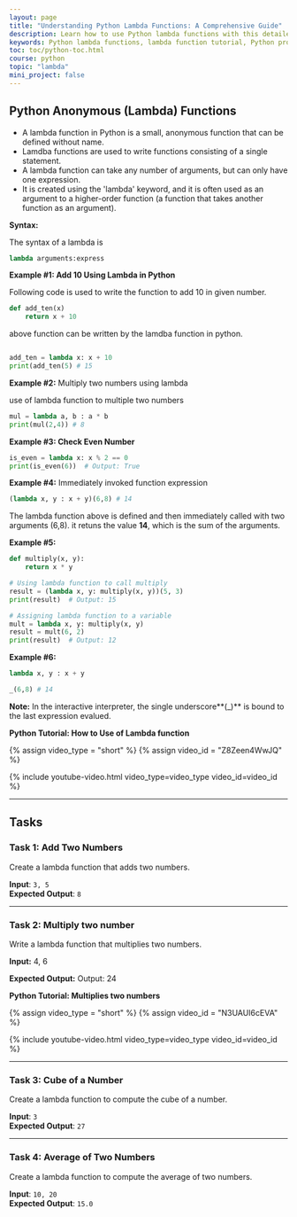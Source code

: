 ```yaml
---
layout: page
title: "Understanding Python Lambda Functions: A Comprehensive Guide"
description: Learn how to use Python lambda functions with this detailed guide. Discover syntax, examples, and use cases to enhance your programming skills.
keywords: Python lambda functions, lambda function tutorial, Python programming, lambda function examples, Python syntax, functional programming in Python
toc: toc/python-toc.html
course: python
topic: "lambda"
mini_project: false
---
```


## Python Anonymous (Lambda) Functions

- A lambda function in Python is a small, anonymous function that can be defined without name.
- Lamdba functions are used to write functions consisting of a single statement.
- A lambda function can take any number of arguments, but can only have one expression.
- It is created using the 'lambda' keyword, and it is often used as an argument to a higher-order function (a function that takes another function as an argument).

**Syntax:**

The syntax of a lambda is

```python
lambda arguments:express
```

**Example #1: Add 10 Using Lambda in Python**

Following code is used to write the function to add 10 in given number.

```python
def add_ten(x)
    return x + 10
```

above function can be written by the lamdba function in python.

```python

add_ten = lambda x: x + 10
print(add_ten(5) # 15

```

**Example #2:** Multiply two numbers using lambda

use of lambda function to multiple two numbers

```python
mul = lambda a, b : a * b
print(mul(2,4)) # 8
```

**Example #3: Check Even Number**

```python
is_even = lambda x: x % 2 == 0
print(is_even(6))  # Output: True
```

**Example #4:** Immediately invoked function expression

```python
(lambda x, y : x + y)(6,8) # 14
```

The lambda function above is defined and then immediately called with two arguments (6,8). it retuns the value **14**, which is the sum of the arguments.

**Example #5:**

```python
def multiply(x, y):
    return x * y

# Using lambda function to call multiply
result = (lambda x, y: multiply(x, y))(5, 3)
print(result)  # Output: 15

# Assigning lambda function to a variable
mult = lambda x, y: multiply(x, y)
result = mult(6, 2)
print(result)  # Output: 12
```

**Example #6:**

```python
lambda x, y : x + y

_(6,8) # 14
```

**Note:** In the interactive interpreter, the single underscore**(_)** is bound to the last expression evalued.

**Python Tutorial: How to Use of Lambda function**

{% assign video_type = "short" %}
{% assign video_id = "Z8Zeen4WwJQ" %}

{% include youtube-video.html video_type=video_type video_id=video_id %}

---

## Tasks

### Task 1: Add Two Numbers
Create a lambda function that adds two numbers.  

**Input**: `3, 5`  
**Expected Output**: `8`  

---

### Task 2: Multiply two number
Write a lambda function that multiplies two numbers.

**Input:** 4, 6

**Expected Output:** Output: 24

**Python Tutorial: Multiplies two numbers**

{% assign video_type = "short" %}
{% assign video_id = "N3UAUI6cEVA" %}

{% include youtube-video.html video_type=video_type video_id=video_id %}

---

### Task 3: Cube of a Number
Create a lambda function to compute the cube of a number.  

**Input**: `3`  
**Expected Output**: `27`  

---

### Task 4: Average of Two Numbers
Create a lambda function to compute the average of two numbers.  

**Input**: `10, 20`  
**Expected Output**: `15.0` 

